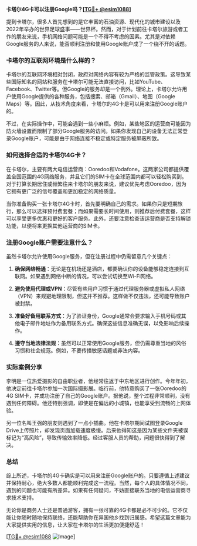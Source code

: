 **卡塔尔4G卡可以注册Google吗？[[TG💪+ @esim1088](https://t.me/s/esim1088)]**

提到卡塔尔，很多人首先想到的是它丰富的石油资源、现代化的城市建设以及2022年举办的世界足球盛事——世界杯。然而，对于计划前往卡塔尔旅游或者工作的朋友来说，手机网络问题可能是一个不得不考虑的因素。尤其是对依赖Google服务的人来说，能否顺利注册和使用Google账户成了一个绕不开的话题。

### 卡塔尔的互联网环境是什么样的？

卡塔尔的互联网环境相对封闭，政府对网络内容有较为严格的监管政策。这导致某些国际知名的网站和服务在卡塔尔可能无法直接访问，比如YouTube、Facebook、Twitter等。但Google的服务却是一个例外。理论上，卡塔尔允许用户使用Google提供的各种服务，包括搜索、邮箱（Gmail）、地图（Google Maps）等。因此，从技术角度来看，卡塔尔的4G卡是可以用来注册Google账户的。

不过，在实际操作中，可能会遇到一些小麻烦。例如，某些地区的运营商可能因为防火墙设置而限制了部分Google服务的访问。如果你发现自己的设备无法正常登录Google账户，可能是由于网络连接不稳定或特定服务被屏蔽所致。

### 如何选择合适的卡塔尔4G卡？

在卡塔尔，主要有两大电信运营商：Ooredoo和Vodafone。这两家公司都提供覆盖全国范围的4G网络服务，并且它们的SIM卡在全球范围内都可以轻松购买到。对于打算长期居住或频繁往来卡塔尔的朋友来说，建议优先考虑Ooredoo，因为它拥有更广泛的信号覆盖和更加稳定的网络质量。

当你准备购买一张卡塔尔4G卡时，首先要明确自己的需求。如果你只是短期旅行，那么可以选择预付费套餐；而如果需要长时间使用，则推荐后付费套餐，这样可以享受更多优惠和更好的客户服务。此外，还要注意检查该运营商是否支持解锁功能，以便将来更换其他运营商的SIM卡。

### 注册Google账户需要注意什么？

虽然卡塔尔允许使用Google服务，但在注册过程中仍需留意几个关键点：

1. **确保网络畅通**：无论是在机场还是酒店，都要确认你的设备能够稳定连接到互联网。如果遇到网络中断的情况，可以尝试切换至Wi-Fi网络。
   
2. **避免使用代理或VPN**：尽管有些用户习惯于通过代理服务器或虚拟私人网络（VPN）来规避地理限制，但这并不推荐。这样做不仅违法，还可能导致账户被封禁。
   
3. **准备好备用联系方式**：为了验证身份，Google通常会要求输入手机号码或其他电子邮件地址作为备用联系方式。确保这些信息准确无误，以免影响后续操作。
   
4. **遵守当地法律法规**：虽然可以正常使用Google服务，但仍需尊重当地的风俗习惯和社会规范。例如，不要传播敏感话题或非法内容。

### 实际案例分享

李明是一位热爱摄影的自由职业者，他经常往返于中东地区进行创作。今年年初，他决定前往卡塔尔参加一次国际摄影展。临行前，他特意购买了一张Ooredoo的4G SIM卡，并成功注册了自己的Google账户。据他说，整个过程非常顺利，没有遇到任何障碍。他还特别强调，即使是在偏远的小城镇，也能享受到流畅的上网体验。

另一位名叫王强的朋友则遇到了一点小插曲。他在卡塔尔期间试图登录Google Drive上传照片，却发现页面加载速度极慢。后来他得知这是因为某些文件夹被误标记为“高风险”，导致传输效率降低。经过客服人员的帮助，问题很快得到了解决。

### 总结

综上所述，卡塔尔的4G卡确实是可以用来注册Google账户的。只要遵循上述建议并保持耐心，绝大多数人都能顺利完成这一流程。当然，每个人的具体情况不同，遇到的问题也可能有所差异。如果有任何疑问，不妨直接联系当地的电信运营商寻求技术支持。

无论你是商务人士还是普通游客，拥有一张可靠的4G卡都是必不可少的。它不仅能让你随时随地保持联络，还能帮助你在异国他乡找到归属感。希望这篇文章能为大家提供实用的信息，让大家在卡塔尔的生活更加便捷舒适！

[[TG💪+ @esim1088](https://t.me/s/esim1088) ![Image](https://i.postimg.cc/4NQfJmqS/Snipaste-2025-05-13-00-14-12.png)]